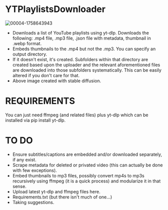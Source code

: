 # YTPlaylistsDownloader
![00004-1758643943](https://github.com/BaileyPillon/YTPlaylistsDownloader/assets/138253619/1ced8ad5-f6d2-4537-9f52-24eeaa872325)

- Downloads a list of YouTube playlists using yt-dlp. Downloads the following: .mp4 file, .mp3 file, .json file with metadata, thumbnail in .webp format.
- Embeds thumbnails to the .mp4 but not the .mp3. You can specify an output directory.
- If it doesn't exist, it's created. Subfolders within that directory are created based upon the uploader and the relevant aforementioned files are downloaded into those subfolders systematically. This can be easily altered if you don't care for that.
- Above image created with stable diffusion.

# REQUIREMENTS
You can just need ffmpeg (and related files) plus yt-dlp which can be installed via pip install yt-dlp.

# TO DO
- Ensure subtitles/captions are embedded and/or downloaded separately, if any exist.
- Scrape metadata for deleted or privated video (this can actually be done with few exceptions).
- Embed thumbnails to mp3 files, possibly convert mp4s to mp3s recursively using ffmpeg (it is a quick process) and modularize it in that sense.
- Upload latest yt-dlp and ffmpeg files here.
- Requirements.txt (but there isn't much of one...)
- Taking suggestions.
